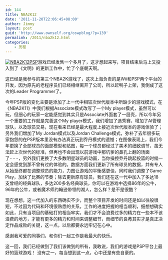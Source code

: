 ```yaml
---
id: 144
title: NBA2K12
date: '2011-11-20T22:06:45+08:00'
author: Jimmy
layout: post
guid: 'http://www.ownself.org/oswpblog/?p=139'
permalink: /2011/nba2k12.html
categories:
    - 历程
---
```


[![NBA2K12PSP](http://www.ownself.org/blog/wp-content/uploads/2012/04/NBA2K12PSP_thumb.jpg "NBA2K12PSP")](http://www.ownself.org/blog/wp-content/uploads/2012/04/NBA2K12PSP.jpg)游戏已经发售一个多月了，这才想起来写，项目结束后马上又投入到了《文明》的更新工作中，忙了个底朝天啊。

这已经是我参与的第三个NBA2K游戏了，这次上海负责的是Wii和PSP两个平台的开发，因为原先的老程序员们已经相继离开了公司，所以赶鸭子上架，我倒成了这次的Leader Programmer了。

今年PSP版的变化主要是添加了上一代中相较次世代版本中所缺少的游戏模式，在《NBA2K11》中我们根据Associate模式改写了一个My player模式，虽然可以玩，但细心的玩家一定能感觉到其实只是Associate外面套了一层壳，所以今年另一个重要的工作就是完善这个My player模式，我们增加了选秀赛，增加了AI管理球队，以及球员交易，现在看来已经是最大程度上接近次世代版本的游戏体验了；另外我们增加了My Jordan模式以及Jordan Challenge模式，弥补了去年很多玩家抱怨的在PSP版本里没有办法真正玩到乔丹模式的遗憾；在图像表现上，我们今年更换了全部球员的面部模型和贴图，每一个球员都经过了美术的细致调节，虽无法赶上次世代的标准，但再也不会出现以前游戏中那坑爹的鼻孔上翻的场面了⋯⋯，另外我们更换了大多数明星球员的动画，当你操控乔丹跳起投篮的时候一定会感觉到那不曾有过的体验的。数据方面我们更新了所有球员的数据，并有专人从始至终都在调整球员的能力，力图让游戏的平衡感更佳，同时我们调整了Game Play，加快了比赛的节奏；除去更新原有球员，我们还在这一代中加入了多达18支曾经的经典球队，多达200多名经典球员，你可以在游戏中选择86年的公牛，96年的公牛，或者魔术师约翰逊带领的湖人，怎么样？是不是很酷？

现在想想，这一代加入的东西确实不少，而整个项目开发的时间还是如以往般很短，不过因为代码和环境很熟悉的关系，工作的进度把握的相当顺利，细想想确实如此，只有当项目的基础打的相当牢实，我们才不会浪费过多的精力在一些本不该浪费的地方，才能有更多的精力和时间来调整细节，而细节的良莠其实才是真正决定作品成败的关键，这一点，以后都要永远牢记在心中。

感谢我可爱的同事们，和你们一起工作是我最大的快乐。

这一回，我们已经做到了我们该做到的所有，我敢说，我们的游戏是PSP平台上最好的篮球游戏！ 没有之一，每当想到这一点，心中还是有些自豪的。